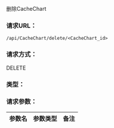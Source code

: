 删除CacheChart

### **请求URL：**

`/api/CacheChart/delete/<CacheChart_id>`

### **请求方式：**

DELETE

### **类型：**

### **请求参数：**

|参数名|参数类型|备注|
|:--|:--|:--|